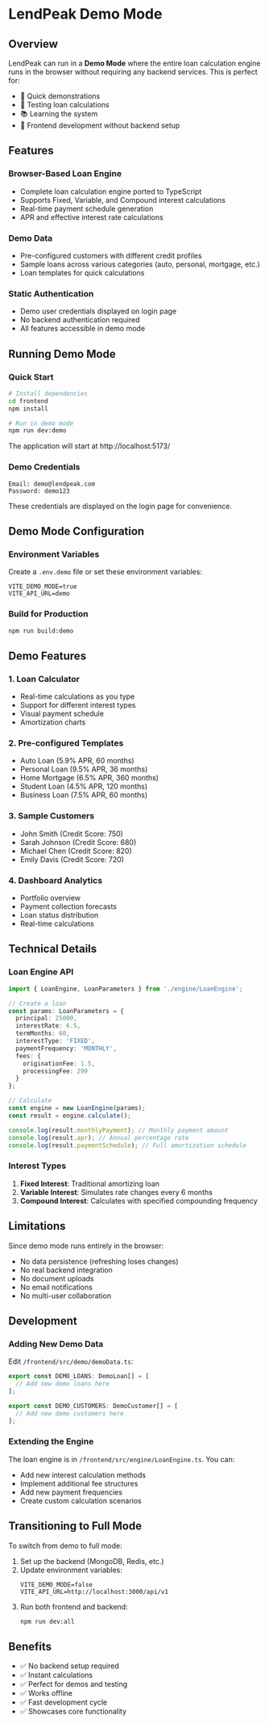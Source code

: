 # LendPeak Demo Mode

## Overview

LendPeak can run in a **Demo Mode** where the entire loan calculation engine runs in the browser without requiring any backend services. This is perfect for:

- 🚀 Quick demonstrations
- 🧪 Testing loan calculations
- 📚 Learning the system
- 🔧 Frontend development without backend setup

## Features

### Browser-Based Loan Engine
- Complete loan calculation engine ported to TypeScript
- Supports Fixed, Variable, and Compound interest calculations
- Real-time payment schedule generation
- APR and effective interest rate calculations

### Demo Data
- Pre-configured customers with different credit profiles
- Sample loans across various categories (auto, personal, mortgage, etc.)
- Loan templates for quick calculations

### Static Authentication
- Demo user credentials displayed on login page
- No backend authentication required
- All features accessible in demo mode

## Running Demo Mode

### Quick Start

```bash
# Install dependencies
cd frontend
npm install

# Run in demo mode
npm run dev:demo
```

The application will start at http://localhost:5173/

### Demo Credentials

```
Email: demo@lendpeak.com
Password: demo123
```

These credentials are displayed on the login page for convenience.

## Demo Mode Configuration

### Environment Variables

Create a `.env.demo` file or set these environment variables:

```env
VITE_DEMO_MODE=true
VITE_API_URL=demo
```

### Build for Production

```bash
npm run build:demo
```

## Demo Features

### 1. Loan Calculator
- Real-time calculations as you type
- Support for different interest types
- Visual payment schedule
- Amortization charts

### 2. Pre-configured Templates
- Auto Loan (5.9% APR, 60 months)
- Personal Loan (9.5% APR, 36 months)
- Home Mortgage (6.5% APR, 360 months)
- Student Loan (4.5% APR, 120 months)
- Business Loan (7.5% APR, 60 months)

### 3. Sample Customers
- John Smith (Credit Score: 750)
- Sarah Johnson (Credit Score: 680)
- Michael Chen (Credit Score: 820)
- Emily Davis (Credit Score: 720)

### 4. Dashboard Analytics
- Portfolio overview
- Payment collection forecasts
- Loan status distribution
- Real-time calculations

## Technical Details

### Loan Engine API

```typescript
import { LoanEngine, LoanParameters } from './engine/LoanEngine';

// Create a loan
const params: LoanParameters = {
  principal: 25000,
  interestRate: 6.5,
  termMonths: 60,
  interestType: 'FIXED',
  paymentFrequency: 'MONTHLY',
  fees: {
    originationFee: 1.5,
    processingFee: 299
  }
};

// Calculate
const engine = new LoanEngine(params);
const result = engine.calculate();

console.log(result.monthlyPayment); // Monthly payment amount
console.log(result.apr); // Annual percentage rate
console.log(result.paymentSchedule); // Full amortization schedule
```

### Interest Types

1. **Fixed Interest**: Traditional amortizing loan
2. **Variable Interest**: Simulates rate changes every 6 months
3. **Compound Interest**: Calculates with specified compounding frequency

## Limitations

Since demo mode runs entirely in the browser:

- No data persistence (refreshing loses changes)
- No real backend integration
- No document uploads
- No email notifications
- No multi-user collaboration

## Development

### Adding New Demo Data

Edit `/frontend/src/demo/demoData.ts`:

```typescript
export const DEMO_LOANS: DemoLoan[] = [
  // Add new demo loans here
];

export const DEMO_CUSTOMERS: DemoCustomer[] = [
  // Add new demo customers here
];
```

### Extending the Engine

The loan engine is in `/frontend/src/engine/LoanEngine.ts`. You can:

- Add new interest calculation methods
- Implement additional fee structures
- Add new payment frequencies
- Create custom calculation scenarios

## Transitioning to Full Mode

To switch from demo to full mode:

1. Set up the backend (MongoDB, Redis, etc.)
2. Update environment variables:
   ```env
   VITE_DEMO_MODE=false
   VITE_API_URL=http://localhost:3000/api/v1
   ```
3. Run both frontend and backend:
   ```bash
   npm run dev:all
   ```

## Benefits

- ✅ No backend setup required
- ✅ Instant calculations
- ✅ Perfect for demos and testing
- ✅ Works offline
- ✅ Fast development cycle
- ✅ Showcases core functionality